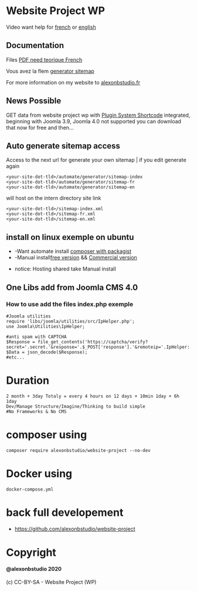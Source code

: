 # Website Project WP

Video want help for [french](https://dai.ly/x7vaz18) or [english](https://dai.ly/x7vaz18)

## Documentation 

Files [PDF need teorique French](docs/website-project-wp-documents-french.pdf)


Vous avez la flem [generator sitemap](https://xmlsitemapgenerator.org/) 

For more information on my website to [alexonbstudio.fr](https://www.alexonbstudio.fr) 

## News Possible 

GET data from website project wp with [Plugin System Shortcode](https://github.com/alexonbstudio/plg-shortcode-joomla/releases/) integrated, beginning with Joomla 3.9, Joomla 4.0 not supported you can download that now for free and then...

## Auto generate sitemap access

Access to the next url for generate your own sitemap | if you edit generate again

	<your-site-dot-tld>/automate/generator/sitemap-index
	<your-site-dot-tld>/automate/generator/sitemap-fr
	<your-site-dot-tld>/automate/generator/sitemap-en

will host on the intern directory site link <your-site-dot-tld>

	<your-site-dot-tld>/sitemap-index.xml
	<your-site-dot-tld>/sitemap-fr.xml
	<your-site-dot-tld>/sitemap-en.xml

## install on linux exemple on ubuntu

+ -Want automate install [composer with packagist](https://github.com/website-project-WP/composer-wp)
+ -Manual install[free version](https://github.com/website-project-WP/free-wp) && [Commercial version](https://github.com/website-project-WP/commercial-wp)

* notice: Hosting shared take Manual install

## One Libs add from Joomla CMS 4.0

### How to use add the files index.php exemple

	#Joomla utilities
	require 'libs/joomla/utilities/src/IpHelper.php';
	use Joomla\Utilities\IpHelper;

	#anti spam with CAPTCHA
	$Response = file_get_contents('https://captcha/verify?secret='.secret.'&response='.$_POST['response'].'&remoteip='.IpHelper::getIp());
	$Data = json_decode($Response);
	#etc...

# Duration 

	2 month + 3day Totaly = every 4 hours on 12 days + 10min 1day + 6h 1day
	Dev/Manage Structure/Imagine/Thinking to build simple
	#No Frameworks & No CMS

# composer using

	composer require alexonbstudio/website-project --no-dev
	
# Docker using

	docker-compose.yml
		
	
# back full developement

+ https://github.com/alexonbstudio/website-project
	
# Copyright

#### @alexonbstudio 2020

(c) CC-BY-SA - Website Project (WP)